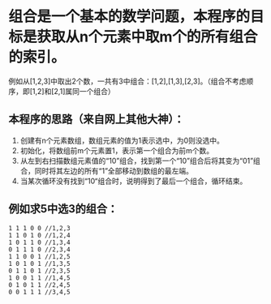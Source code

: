 # 组合是一个基本的数学问题，本程序的目标是获取从n个元素中取m个的所有组合的索引。
例如从[1,2,3]中取出2个数，一共有3中组合：[1,2],[1,3],[2,3]。（组合不考虑顺序，即[1,2]和[2,1]属同一个组合）

## 本程序的思路（来自网上其他大神）：
1. 创建有n个元素数组，数组元素的值为1表示选中，为0则没选中。
2. 初始化，将数组前m个元素置1，表示第一个组合为前m个数。
3. 从左到右扫描数组元素值的“10”组合，找到第一个“10”组合后将其变为“01”组合，同时将其左边的所有“1”全部移动到数组的最左端。
4. 当某次循环没有找到“10“组合时，说明得到了最后一个组合，循环结束。

## 例如求5中选3的组合：
```
1 1 1 0 0 //1,2,3
1 1 0 1 0 //1,2,4
1 0 1 1 0 //1,3,4
0 1 1 1 0 //2,3,4
1 1 0 0 1 //1,2,5
1 0 1 0 1 //1,3,5
0 1 1 0 1 //2,3,5
1 0 0 1 1 //1,4,5
0 1 0 1 1 //2,4,5
0 0 1 1 1 //3,4,5
```
